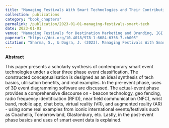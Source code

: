 ```yaml
---
title: "Managing Festivals With Smart Technologies and Their Contribution Towards Destination Promotion"
collection: publications
category: "book_chapters"
permalink: /publication/2023-01-01-managing-festivals-smart-tech
date: 2023-01-01
venue: "Managing Festivals for Destination Marketing and Branding, IGI Global"
paperurl: "https://doi.org/10.4018/978-1-6684-6356-7.ch005"
citation: "Sharma, S., & Dogra, J. (2023). Managing Festivals With Smart Technologies and Their Contribution Towards Destination Promotion. In S. K. Kulshreshtha (Ed.), Managing Festivals for Destination Marketing and Branding (pp. 76–94). IGI Global."
---
```

**Abstract**

This paper presents a scholarly synthesis of contemporary smart event technologies under a clear three phase event classification. The constructed conceptualisation is designed as an ideal synthesis of tech basics, utilisation benefits, and real examples. In the pre-event phase, uses of 3D event diagramming software are discussed. The actual-event phase provides a comprehensive discourse on - beacon technology, geo fencing, radio frequency identification (RFID), near field communication (NFC), wrist band, mobile app, chat bots, virtual reality (VR), and augmented reality (AR) - using some real examples from iconic international events/festivals such as Coachella, Tomorrowland, Glastonbury, etc. Lastly, in the post-event phase basics and uses of smart event data is explained.
